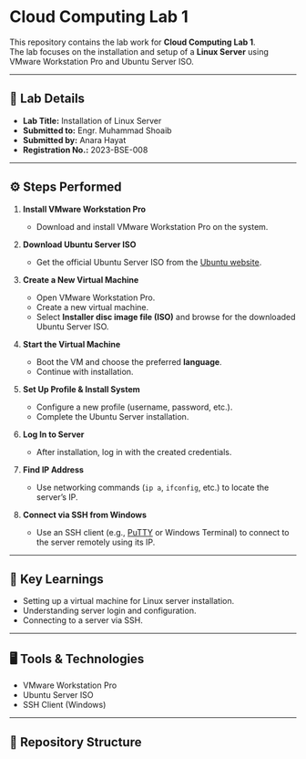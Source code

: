 # Cloud Computing Lab 1

This repository contains the lab work for **Cloud Computing Lab 1**.  
The lab focuses on the installation and setup of a **Linux Server** using VMware Workstation Pro and Ubuntu Server ISO.

---

## 📌 Lab Details
- **Lab Title:** Installation of Linux Server  
- **Submitted to:** Engr. Muhammad Shoaib  
- **Submitted by:** Anara Hayat  
- **Registration No.:** 2023-BSE-008  

---

## ⚙️ Steps Performed

1. **Install VMware Workstation Pro**  
   - Download and install VMware Workstation Pro on the system.

2. **Download Ubuntu Server ISO**  
   - Get the official Ubuntu Server ISO from the [Ubuntu website](https://ubuntu.com/download/server).

3. **Create a New Virtual Machine**  
   - Open VMware Workstation Pro.  
   - Create a new virtual machine.  
   - Select **Installer disc image file (ISO)** and browse for the downloaded Ubuntu Server ISO.

4. **Start the Virtual Machine**  
   - Boot the VM and choose the preferred **language**.  
   - Continue with installation.

5. **Set Up Profile & Install System**  
   - Configure a new profile (username, password, etc.).  
   - Complete the Ubuntu Server installation.

6. **Log In to Server**  
   - After installation, log in with the created credentials.

7. **Find IP Address**  
   - Use networking commands (`ip a`, `ifconfig`, etc.) to locate the server’s IP.

8. **Connect via SSH from Windows**  
   - Use an SSH client (e.g., [PuTTY](https://www.putty.org/) or Windows Terminal) to connect to the server remotely using its IP.

---

## 🔑 Key Learnings
- Setting up a virtual machine for Linux server installation.  
- Understanding server login and configuration.  
- Connecting to a server via SSH.  

---

## 🖥️ Tools & Technologies
- VMware Workstation Pro  
- Ubuntu Server ISO  
- SSH Client (Windows)  

---

## 📂 Repository Structure
